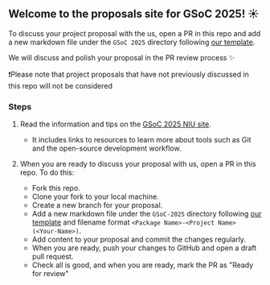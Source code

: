 ## Welcome to the proposals site for GSoC 2025! ☀️

To discuss your project proposal with the us, open a PR in this repo and add a new markdown file under the `GSoC 2025` directory following [our template](GSoC-2025/application_template.md).

We will discuss and polish your proposal in the PR review process ✨

❗Please note that project proposals that have not previously discussed in this repo will not be considered


### Steps 
1. Read the information and tips on the [GSoC 2025 NIU site](https://neuroinformatics.dev/get-involved/gsoc/index.html).
    - It includes links to resources to learn more about tools such as Git and the open-source development workflow. 

2. When you are ready to discuss your proposal with us, open a PR in this repo. To do this:
    - Fork this repo.
    - Clone your fork to your local machine.
    - Create a new branch for your proposal.
    - Add a new markdown file under the `GSoC-2025` directory following [our template](GSoC-2025/application_template.md) and filename format `<Package Name>-<Project Name> (<Your-Name>)`. 
    - Add content to your proposal and commit the changes regularly.
    - When you are ready, push your changes to GitHub and open a draft pull request.
    - Check all is good, and when you are ready, mark the PR as "Ready for review"
